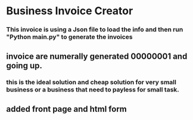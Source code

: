 # Business Invoice Creator

### This invoice is using a Json file to load the info and then run "Python main.py" to generate the invoices

## invoice are numerally generated 00000001 and going up.

### this is the ideal solution and cheap solution for very small business or a business that need to payless for small task.

## added front page and html form